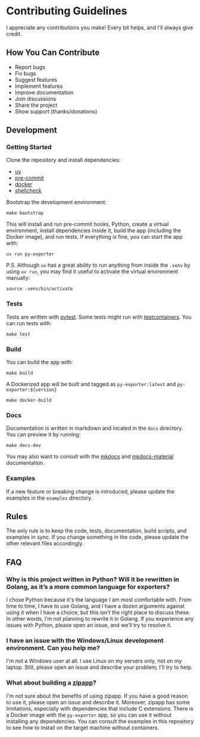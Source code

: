 # Contributing Guidelines

I appreciate any contributions you make! Every bit helps, and I’ll always give credit.

## How You Can Contribute

- Report bugs
- Fix bugs
- Suggest features
- Implement features
- Improve documentation
- Join discussions
- Share the project
- Show support (thanks/donations)

## Development

### Getting Started

Clone the repository and install dependencies:

- [uv](https://docs.astral.sh/uv/getting-started/installation/)
- [pre-commit](https://pre-commit.com/#install)
- [docker](https://docs.docker.com/get-docker/)
- [shellcheck](https://github.com/koalaman/shellcheck?tab=readme-ov-file#installing)

Bootstrap the development environment:

```shell
make bootstrap
```

This will install and run pre-commit hooks, Python, create a virtual
environment, install dependencies inside it, build the app (including the Docker
image), and run tests. If everything is fine, you can start the app with:

```shell
uv run py-exporter
```

P.S. Although `uv` has a great ability to run anything from inside the `.venv` by
using `uv run`, you may find it useful to activate the virtual environment
manually:

```shell
source .venv/bin/activate
```

### Tests

Tests are written with [pytest](https://docs.pytest.org/en/stable/). Some tests might run with [testcontainers](https://github.com/testcontainers/testcontainers-python).
You can run tests with:

```shell
make test
```

### Build

You can build the app with:

```shell
make build
```

A Dockerized app will be built and tagged as `py-exporter:latest` and `py-exporter:${version}`

```shell
make docker-build
```

### Docs

Documentation is written in markdown and located in the `docs` directory. You can preview it by running:

```shell
make docs-dev
```

You may also want to consult with the [mkdocs](https://www.mkdocs.org/) and [mkdocs-material](https://squidfunk.github.io/mkdocs-material/) documentation.

### Examples

If a new feature or breaking change is introduced, please update the examples in the `examples` directory.

## Rules

The only rule is to keep the code, tests, documentation, build scripts, and
examples in sync. If you change something in the code, please update the other
relevant files accordingly.

## FAQ

### Why is this project written in Python? Will it be rewritten in Golang, as it’s a more common language for exporters?

I chose Python because it's the language I am most comfortable with. From time
to time, I have to use Golang, and I have a dozen arguments against using it
when I have a choice, but this isn't the right place to discuss these. In other
words, I’m not planning to rewrite it in Golang. If you experience any issues
with Python, please open an issue, and we’ll try to resolve it.

### I have an issue with the Windows/Linux development environment. Can you help me?

I'm not a Windows user at all. I use Linux on my servers only, not on my laptop.
Still, please open an issue and describe your problem; I'll try to help.

### What about building a [zipapp](https://docs.python.org/3/library/zipapp.html)?

I'm not sure about the benefits of using zipapp. If you have a good reason to
use it, please open an issue and describe it. Moreover, zipapp has some
limitations, especially with dependencies that include C extensions. There is a
Docker image with the `py-exporter` app, so you can use it without installing any
dependencies. You can consult the examples in this repository to see how to
install on the target machine without containers.
